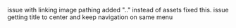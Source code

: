 issue with linking image pathing added ".." instead of assets fixed this.
issue getting title to center and keep navigation on same menu
